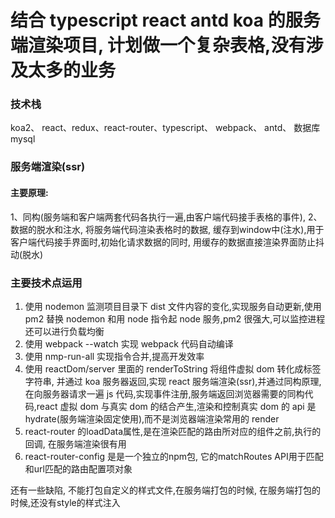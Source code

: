 # 结合 typescript react antd koa 的服务端渲染项目, 计划做一个复杂表格,没有涉及太多的业务

### 技术栈

koa2、 react、redux、react-router、typescript、 webpack、 antd、 数据库 mysql


### 服务端渲染(ssr)

#### 主要原理:

1、同构(服务端和客户端两套代码各执行一遍,由客户端代码接手表格的事件),
2、数据的脱水和注水, 将服务端代码渲染表格时的数据, 缓存到window中(注水),用于客户端代码接手界面时,初始化请求数据的同时, 用缓存的数据直接渲染界面防止抖动(脱水)

### 主要技术点运用

1. 使用 nodemon 监测项目目录下 dist 文件内容的变化,实现服务自动更新,使用 pm2 替换 nodemon 和用 node 指令起 node 服务,pm2 很强大,可以监控进程还可以进行负载均衡
2. 使用 webpack --watch 实现 webpack 代码自动编译
3. 使用 nmp-run-all 实现指令合并,提高开发效率
4. 使用 reactDom/server 里面的 renderToString 将组件虚拟 dom 转化成标签字符串, 并通过 koa 服务器返回,实现 react 服务端渲染(ssr),并通过同构原理,在向服务器请求一遍 js 代码,实现事件注册,服务端返回浏览器需要的同构代码,react 虚拟 dom 与真实 dom 的结合产生,渲染和控制真实 dom 的 api 是 hydrate(服务端渲染固定使用),而不是浏览器端渲染常用的 render
5. react-router 的loadData属性,是在渲染匹配的路由所对应的组件之前,执行的回调, 在服务端渲染很有用
6. react-router-config 是是一个独立的npm包, 它的matchRoutes API用于匹配和url匹配的路由配置项对象

还有一些缺陷, 不能打包自定义的样式文件,在服务端打包的时候, 在服务端打包的时候,还没有style的样式注入




